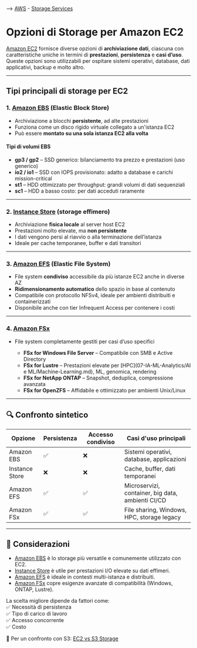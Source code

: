 --> [AWS](/00-Intro/AWS.md)  -  [Storage Services](/02-Storage-services/AWS-Storage-Services.md)

# Opzioni di Storage per Amazon EC2

[Amazon EC2](/01-Compute-options/Amazon-EC2.md) fornisce diverse opzioni di **archiviazione dati**, ciascuna con caratteristiche uniche in termini di **prestazioni**, **persistenza** e **casi d’uso**. Queste opzioni sono utilizzabili per ospitare sistemi operativi, database, dati applicativi, backup e molto altro.

---

## Tipi principali di storage per EC2

### 1. [Amazon EBS](/02-Storage-services/Amazon-EBS.md) (Elastic Block Store)

- Archiviazione a blocchi **persistente**, ad alte prestazioni
- Funziona come un disco rigido virtuale collegato a un'istanza EC2
- Può essere **montato su una sola istanza EC2 alla volta**

#### Tipi di volumi EBS

- **gp3 / gp2** – SSD generico: bilanciamento tra prezzo e prestazioni (uso generico)
- **io2 / io1** – SSD con IOPS provisionato: adatto a database e carichi mission-critical
- **st1** – HDD ottimizzato per throughput: grandi volumi di dati sequenziali
- **sc1** – HDD a basso costo: per dati acceduti raramente

---

### 2. [Instance Store](/02-Storage-services/Instance-Store.md) (storage effimero)

- Archiviazione **fisica locale** al server host EC2
- Prestazioni molto elevate, ma **non persistente**
- I dati vengono persi al riavvio o alla terminazione dell’istanza
- Ideale per cache temporanee, buffer e dati transitori

---

### 3. [Amazon EFS](/02-Storage-services/Amazon-EFS.md) (Elastic File System)

- File system **condiviso** accessibile da più istanze EC2 anche in diverse AZ
- **Ridimensionamento automatico** dello spazio in base al contenuto
- Compatibile con protocollo NFSv4, ideale per ambienti distribuiti e containerizzati
- Disponibile anche con tier Infrequent Access per contenere i costi

---

### 4. [Amazon FSx](/02-Storage-services/Amazon-FSx.md)

- File system completamente gestiti per casi d’uso specifici

  - **FSx for Windows File Server** – Compatibile con SMB e Active Directory
  - **FSx for Lustre** – Prestazioni elevate per [HPC](07-IA-ML-Analytics/AI e ML/Machine-Learning.md), ML, genomica, rendering
  - **FSx for NetApp ONTAP** – Snapshot, deduplica, compressione avanzata
  - **FSx for OpenZFS** – Affidabile e ottimizzato per ambienti Unix/Linux

---

## 🔍 Confronto sintetico

| Opzione        | Persistenza | Accesso condiviso | Casi d'uso principali                            |
|----------------|-------------|--------------------|--------------------------------------------------|
| Amazon EBS     | ✅           | ❌                 | Sistemi operativi, database, applicazioni        |
| Instance Store | ❌           | ❌                 | Cache, buffer, dati temporanei                   |
| Amazon EFS     | ✅           | ✅                 | Microservizi, container, big data, ambienti CI/CD|
| Amazon FSx     | ✅           | ✅                 | File sharing, Windows, HPC, storage legacy       |

---

## 🧠 Considerazioni

- [Amazon EBS](/02-Storage-services/Amazon-EBS.md) è lo storage più versatile e comunemente utilizzato con EC2.
- [Instance Store](/02-Storage-services/Instance-Store.md) è utile per prestazioni I/O elevate su dati effimeri.
- [Amazon EFS](/02-Storage-services/Amazon-EFS.md) è ideale in contesti multi-istanza e distribuiti.
- [Amazon FSx](/02-Storage-services/Amazon-FSx.md) copre esigenze avanzate di compatibilità (Windows, ONTAP, Lustre).

La scelta migliore dipende da fattori come:  
✅ Necessità di persistenza  
✅ Tipo di carico di lavoro  
✅ Accesso concorrente  
✅ Costo

📎 Per un confronto con S3: [EC2 vs S3 Storage](/02-Storage-services/EC2-storage-vs-S3-storage.md)
